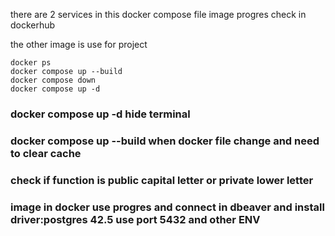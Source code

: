 there are 2 services in this docker compose file
image progres check in dockerhub

the other image is use for project

```
docker ps
docker compose up --build
docker compose down
docker compose up -d
```

### docker compose up -d hide terminal

### docker compose up --build when docker file change and need to clear cache

### check if function is public capital letter or private lower letter

### image in docker use progres and connect in dbeaver and install driver:postgres 42.5 use port 5432 and other ENV
